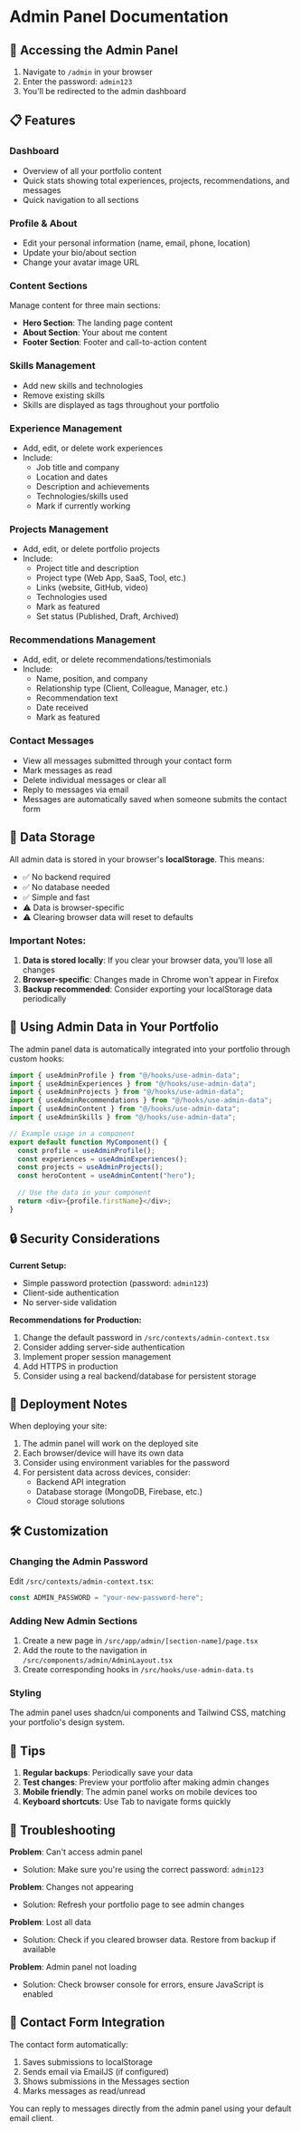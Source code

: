 # Admin Panel Documentation

## 🔐 Accessing the Admin Panel

1. Navigate to `/admin` in your browser
2. Enter the password: `admin123`
3. You'll be redirected to the admin dashboard

## 📋 Features

### Dashboard
- Overview of all your portfolio content
- Quick stats showing total experiences, projects, recommendations, and messages
- Quick navigation to all sections

### Profile & About
- Edit your personal information (name, email, phone, location)
- Update your bio/about section
- Change your avatar image URL

### Content Sections
Manage content for three main sections:
- **Hero Section**: The landing page content
- **About Section**: Your about me content
- **Footer Section**: Footer and call-to-action content

### Skills Management
- Add new skills and technologies
- Remove existing skills
- Skills are displayed as tags throughout your portfolio

### Experience Management
- Add, edit, or delete work experiences
- Include:
  - Job title and company
  - Location and dates
  - Description and achievements
  - Technologies/skills used
  - Mark if currently working

### Projects Management
- Add, edit, or delete portfolio projects
- Include:
  - Project title and description
  - Project type (Web App, SaaS, Tool, etc.)
  - Links (website, GitHub, video)
  - Technologies used
  - Mark as featured
  - Set status (Published, Draft, Archived)

### Recommendations Management
- Add, edit, or delete recommendations/testimonials
- Include:
  - Name, position, and company
  - Relationship type (Client, Colleague, Manager, etc.)
  - Recommendation text
  - Date received
  - Mark as featured

### Contact Messages
- View all messages submitted through your contact form
- Mark messages as read
- Delete individual messages or clear all
- Reply to messages via email
- Messages are automatically saved when someone submits the contact form

## 💾 Data Storage

All admin data is stored in your browser's **localStorage**. This means:
- ✅ No backend required
- ✅ No database needed
- ✅ Simple and fast
- ⚠️ Data is browser-specific
- ⚠️ Clearing browser data will reset to defaults

### Important Notes:
1. **Data is stored locally**: If you clear your browser data, you'll lose all changes
2. **Browser-specific**: Changes made in Chrome won't appear in Firefox
3. **Backup recommended**: Consider exporting your localStorage data periodically

## 🔄 Using Admin Data in Your Portfolio

The admin panel data is automatically integrated into your portfolio through custom hooks:

```typescript
import { useAdminProfile } from "@/hooks/use-admin-data";
import { useAdminExperiences } from "@/hooks/use-admin-data";
import { useAdminProjects } from "@/hooks/use-admin-data";
import { useAdminRecommendations } from "@/hooks/use-admin-data";
import { useAdminContent } from "@/hooks/use-admin-data";
import { useAdminSkills } from "@/hooks/use-admin-data";

// Example usage in a component
export default function MyComponent() {
  const profile = useAdminProfile();
  const experiences = useAdminExperiences();
  const projects = useAdminProjects();
  const heroContent = useAdminContent("hero");
  
  // Use the data in your component
  return <div>{profile.firstName}</div>;
}
```

## 🔒 Security Considerations

**Current Setup:**
- Simple password protection (password: `admin123`)
- Client-side authentication
- No server-side validation

**Recommendations for Production:**
1. Change the default password in `/src/contexts/admin-context.tsx`
2. Consider adding server-side authentication
3. Implement proper session management
4. Add HTTPS in production
5. Consider using a real backend/database for persistent storage

## 🚀 Deployment Notes

When deploying your site:
1. The admin panel will work on the deployed site
2. Each browser/device will have its own data
3. Consider using environment variables for the password
4. For persistent data across devices, consider:
   - Backend API integration
   - Database storage (MongoDB, Firebase, etc.)
   - Cloud storage solutions

## 🛠️ Customization

### Changing the Admin Password
Edit `/src/contexts/admin-context.tsx`:
```typescript
const ADMIN_PASSWORD = "your-new-password-here";
```

### Adding New Admin Sections
1. Create a new page in `/src/app/admin/[section-name]/page.tsx`
2. Add the route to the navigation in `/src/components/admin/AdminLayout.tsx`
3. Create corresponding hooks in `/src/hooks/use-admin-data.ts`

### Styling
The admin panel uses shadcn/ui components and Tailwind CSS, matching your portfolio's design system.

## 📝 Tips

1. **Regular backups**: Periodically save your data
2. **Test changes**: Preview your portfolio after making admin changes
3. **Mobile friendly**: The admin panel works on mobile devices too
4. **Keyboard shortcuts**: Use Tab to navigate forms quickly

## 🐛 Troubleshooting

**Problem**: Can't access admin panel
- Solution: Make sure you're using the correct password: `admin123`

**Problem**: Changes not appearing
- Solution: Refresh your portfolio page to see admin changes

**Problem**: Lost all data
- Solution: Check if you cleared browser data. Restore from backup if available

**Problem**: Admin panel not loading
- Solution: Check browser console for errors, ensure JavaScript is enabled

## 📧 Contact Form Integration

The contact form automatically:
1. Saves submissions to localStorage
2. Sends email via EmailJS (if configured)
3. Shows submissions in the Messages section
4. Marks messages as read/unread

You can reply to messages directly from the admin panel using your default email client.

